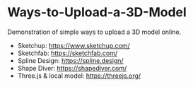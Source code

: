 # Ways-to-Upload-a-3D-Model
Demonstration of simple ways to upload a 3D model online.

- Sketchup: https://www.sketchup.com/
- Sketchfab: https://sketchfab.com/
- Spline Design: https://spline.design/
- Shape Diver: https://shapediver.com/
- Three.js & local model: https://threejs.org/
